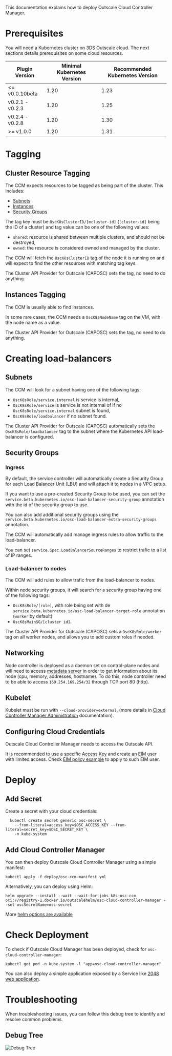 This documentation explains how to deploy Outscale Cloud Controller Manager.

# Prerequisites

You will need a Kubernetes cluster on 3DS Outscale cloud. The next sections details prerequisites on some cloud resources.

| Plugin Version  | Minimal Kubernetes Version | Recommended Kubernetes Version |
| --------------- | -------------------------- | ------------------------------ |
|  <= v0.0.10beta | 1.20                       | 1.23                           |
| v0.2.1 - v0.2.3 | 1.20                       | 1.25                           |
| v0.2.4 - v0.2.8 | 1.20                       | 1.30                           |
|    >= v1.0.0    | 1.20                       | 1.31                           |

# Tagging

## Cluster Resource Tagging

The CCM expects resources to be tagged as being part of the cluster.
This includes:
- [Subnets](https://docs.outscale.com/en/userguide/About-VPCs.html)
- [Instances](https://docs.outscale.com/en/userguide/About-Instances.html)
- [Security Groups](https://docs.outscale.com/en/userguide/About-Security-Groups-(Concepts).html)

The tag key must be `OscK8sClusterID/[mcluster-id]` (`[cluster-id]` being the ID of a cluster) and tag value can be one of the following values:
- `shared`: resource is shared between multiple clusters, and should not be destroyed,
- `owned`: the resource is considered owned and managed by the cluster.

The CCM will fetch the `OscK8sClusterID` tag of the node it is running on and will expect to find the other resources with matching tag keys.

The Cluster API Provider for Outscale (CAPOSC) sets the tag, no need to do anything.

## Instances Tagging

The CCM is usually able to find instances.

In some rare cases, the CCM needs a `OscK8sNodeName` tag on the VM, with the node name as a value.

The Cluster API Provider for Outscale (CAPOSC) sets the tag, no need to do anything.

# Creating load-balancers

## Subnets

The CCM will look for a subnet having one of the following tags:
* `OscK8sRole/service.internal` is service is internal,
* `OscK8sRole/service` is service is not internal of if no `OscK8sRole/service.internal` subnet is found,
* `OscK8sRole/loadbalancer` if no subnet found.

The Cluster API Provider for Outscale (CAPOSC) automatically sets the `OscK8sRole/loadbalancer` tag to the subnet where the Kubernetes API load-balancer is configured.

## Security Groups

### Ingress

By default, the service controller will automatically create a Security Group for each Load Balancer Unit (LBU) and will attach it to nodes in a VPC setup.

If you want to use a pre-created Security Group to be used, you can set the `service.beta.kubernetes.io/osc-load-balancer-security-group` annotation with the id of the security group to use.

You can also add additional security groups using the `service.beta.kubernetes.io/osc-load-balancer-extra-security-groups` annotation.

The CCM will automatically add manage ingress rules to allow traffic to the load-balancer.

You can set `service.Spec.LoadBalancerSourceRanges` to restrict trafic to a list of IP ranges.

### Load-balancer to nodes

The CCM will add rules to allow trafic from the load-balancer to nodes.

Within node security groups, it will search for a security group having one of the following tags:
* `OscK8sRole/[role]`, with role being set with de `service.beta.kubernetes.io/osc-load-balancer-target-role` annotation (`worker` by default)
* `OscK8sMainSG/[cluster id]`.

The Cluster API Provider for Outscale (CAPOSC) sets a `OscK8sRole/worker` tag on all worker nodes, and allows you to add custom roles if needed.

## Networking

Node controller is deployed as a daemon set on control-plane nodes and will need to access [metadata server](https://docs.outscale.com/en/userguide/Accessing-the-Metadata-and-User-Data-of-an-Instance.html) in order to get information about its node (cpu, memory, addresses, hostname).
To do this, node controller need to be able to access `169.254.169.254/32` through TCP port 80 (http).

## Kubelet

Kubelet must be run with `--cloud-provider=external`, (more details in [Cloud Controller Manager Administration](https://kubernetes.io/docs/tasks/administer-cluster/running-cloud-controller/#running-cloud-controller-manager) documentation).

## Configuring Cloud Credentials

Outscale Cloud Controller Manager needs to access the Outscale API.

It is recommended to use a specific [Access Key](https://docs.outscale.com/en/userguide/About-Access-Keys.html) and create an [EIM user](https://docs.outscale.com/en/userguide/About-EIM-Users.html) with limited access. Check [EIM policy example](eim-policy.example.json) to apply to such EIM user.

# Deploy

## Add Secret

Create a secret with your cloud credentials:
```
  kubectl create secret generic osc-secret \
    --from-literal=access_key=$OSC_ACCESS_KEY --from-literal=secret_key=$OSC_SECRET_KEY \
    -n kube-system
```

## Add Cloud Controller Manager

You can then deploy Outscale Cloud Controller Manager using a simple manifest:
```
kubectl apply -f deploy/osc-ccm-manifest.yml
```

Alternatively, you can deploy using Helm:
```
helm upgrade --install --wait --wait-for-jobs k8s-osc-ccm oci://registry-1.docker.io/outscalehelm/osc-cloud-controller-manager --set oscSecretName=osc-secret
```
More [helm options are available](../docs/helm.md)

# Check Deployment

To check if Outscale Cloud Manager has been deployed, check for `osc-cloud-controller-manager`:
```
kubectl get pod -n kube-system -l "app=osc-cloud-controller-manager"
```

You can also deploy a simple application exposed by a Service like [2048 web application](../examples/2048/README.md).

# Troubleshooting

When troubleshooting issues, you can follow this debug tree to identify and resolve common problems.

## Debug Tree

![Debug Tree](debug-tree.png)

